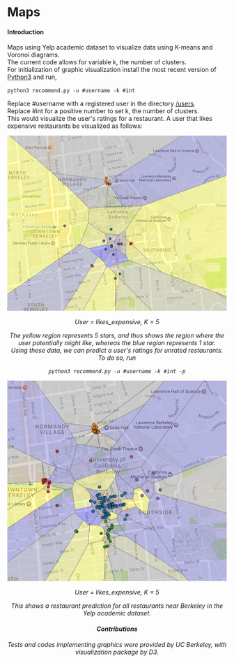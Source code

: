 # Maps
#### Introduction
Maps using Yelp academic dataset to visualize data using K-means and Voronoi diagrams.    
The current code allows for variable k, the number of clusters.  
For initialization of graphic visualization install the most recent version of [Python3](https://www.python.org/downloads/) and run,
```
python3 recommend.py -u #username -k #int
```
Replace #username with a registered user in the directory [/users](https://github.com/VictoryJin/Maps/tree/master/users).  
Replace #int for a positive number to set k, the number of clusters.  
This would visualize the user's ratings for a restaurant. A user that likes expensive restaurants be visualized as follows:
<p align="center">
  <img src="https://github.com/VictoryJin/Maps/blob/master/img/likes_everything.png" alt="Labeled Ratings"/>  
  <center><i>User = likes_expensive, K = 5<i/><center/>
</p>

The yellow region represents 5 stars, and thus shows the region where the user potentially might like, whereas the blue region represents 1 star.  
Using these data, we can predict a user's ratings for unrated restaurants.  
To do so, run
```
python3 recommend.py -u #username -k #int -p
```
<p align="center">
  <img src="https://github.com/VictoryJin/Maps/blob/master/img/likes_everything_pred.png" alt="Prediction"/>  
  <center><i>User = likes_expensive, K = 5<i/><center/>
</p>
This shows a restaurant prediction for all restaurants near Berkeley in the Yelp academic dataset.

#### Contributions

Tests and codes implementing graphics were provided by UC Berkeley, with visualization package by D3.
